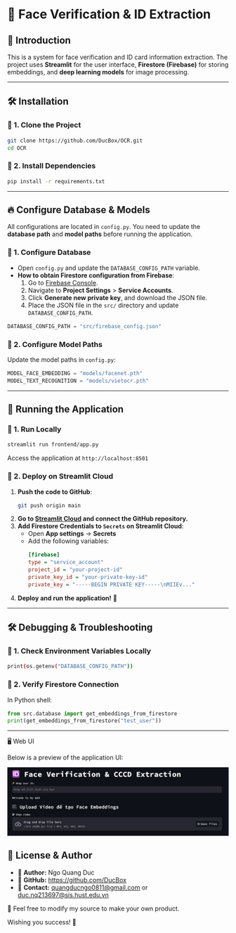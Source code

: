 # 🚀 Face Verification & ID Extraction

## 📌 Introduction
This is a system for face verification and ID card information extraction. The project uses **Streamlit** for the user interface, **Firestore (Firebase)** for storing embeddings, and **deep learning models** for image processing.

---

## 🛠 Installation

### 🔹 1. Clone the Project
```bash
git clone https://github.com/DucBox/OCR.git
cd OCR
```

### 🔹 2. Install Dependencies
```bash
pip install -r requirements.txt
```

---

## 🔥 Configure Database & Models
All configurations are located in `config.py`. You need to update the **database path** and **model paths** before running the application.

### 🔹 1. Configure Database
- Open `config.py` and update the `DATABASE_CONFIG_PATH` variable.
- **How to obtain Firestore configuration from Firebase**:
  1. Go to [Firebase Console](https://console.firebase.google.com/).
  2. Navigate to **Project Settings** > **Service Accounts**.
  3. Click **Generate new private key**, and download the JSON file.
  4. Place the JSON file in the `src/` directory and update `DATABASE_CONFIG_PATH`.

```python
DATABASE_CONFIG_PATH = "src/firebase_config.json"
```

### 🔹 2. Configure Model Paths
Update the model paths in `config.py`:
```python
MODEL_FACE_EMBEDDING = "models/facenet.pth"
MODEL_TEXT_RECOGNITION = "models/vietocr.pth"
```

---

## 🚀 Running the Application

### 🔹 1. Run Locally
```bash
streamlit run frontend/app.py
```
Access the application at `http://localhost:8501`

### 🔹 2. Deploy on Streamlit Cloud
1. **Push the code to GitHub**:
   ```bash
   git push origin main
   ```
2. **Go to [Streamlit Cloud](https://share.streamlit.io/) and connect the GitHub repository.**
3. **Add Firestore Credentials to `Secrets` on Streamlit Cloud**:
   - Open **App settings** → **Secrets**
   - Add the following variables:
     ```ini
     [firebase]
     type = "service_account"
     project_id = "your-project-id"
     private_key_id = "your-private-key-id"
     private_key = "-----BEGIN PRIVATE KEY-----\nMIIEv..."
     ```
4. **Deploy and run the application!** 🚀

---

## 🛠 Debugging & Troubleshooting

### 🔹 1. Check Environment Variables Locally
```bash
print(os.getenv("DATABASE_CONFIG_PATH"))
```

### 🔹 2. Verify Firestore Connection
In Python shell:
```python
from src.database import get_embeddings_from_firestore
print(get_embeddings_from_firestore("test_user"))
```

---

🖥️ Web UI

Below is a preview of the application UI:

![Web UI](WebUI.png)


## 📜 License & Author
- 📌 **Author:** Ngo Quang Duc
- 📌 **GitHub:** https://github.com/DucBox
- 📌 **Contact:** quangducngo0811@gmail.com or duc.nq213697@sis.hust.edu.vn


🚀 Feel free to modify my source to make your own product. 

Wishing you success! 🎉

